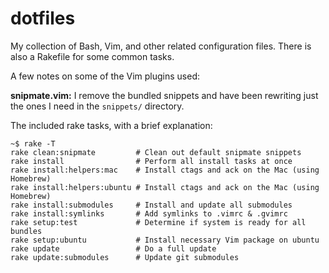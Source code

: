 dotfiles
========

My collection of Bash, Vim, and other related configuration files. There is also a Rakefile for some common tasks.

A few notes on some of the Vim plugins used:

**snipmate.vim:** I remove the bundled snippets and have been rewriting just the ones I need in the `snippets/` directory.

The included rake tasks, with a brief explanation:

    ~$ rake -T
    rake clean:snipmate         # Clean out default snipmate snippets
    rake install                # Perform all install tasks at once
    rake install:helpers:mac    # Install ctags and ack on the Mac (using Homebrew)
    rake install:helpers:ubuntu # Install ctags and ack on the Mac (using Homebrew)
    rake install:submodules     # Install and update all submodules
    rake install:symlinks       # Add symlinks to .vimrc & .gvimrc
    rake setup:test             # Determine if system is ready for all bundles
    rake setup:ubuntu           # Install necessary Vim package on ubuntu
    rake update                 # Do a full update
    rake update:submodules      # Update git submodules
